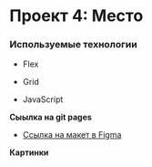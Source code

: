 # Проект 4: Место

### Используемые технологии

* Flex
* Grid

* JavaScript

**Сыылка на git pages**

* [Ссылка на макет в Figma](https://www.figma.com/file/2cn9N9jSkmxD84oJik7xL7/JavaScript.-Sprint-4?node-id=0%3A1)

**Картинки**

